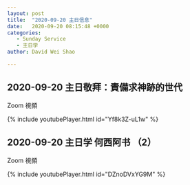 ```yaml
---
layout: post
title:  "2020-09-20 主日信息"
date:   2020-09-20 08:15:48 +0000
categories:
   - Sunday Service
   - 主日学
author: David Wei Shao

---
```



## 2020-09-20 主日敬拜：責備求神跡的世代
Zoom 視頻

{% include youtubePlayer.html id="Yf8k3Z-uL1w" %}


## 2020-09-20 主日学 何西阿书 （2）
Zoom 視頻

{% include youtubePlayer.html id="DZnoDVxYG9M" %}